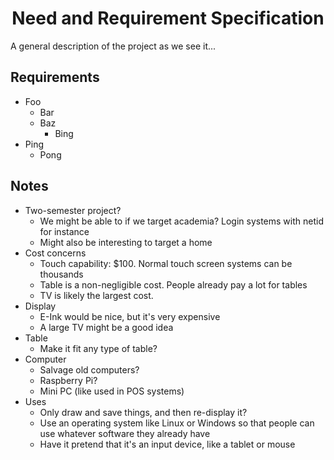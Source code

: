 # <center>Need and Requirement Specification</center>

A general description of the project as we see it...

## Requirements

* Foo
    * Bar
    * Baz
        * Bing
* Ping
    * Pong

## Notes

* Two-semester project?
    * We might be able to if we target academia? Login systems with netid for
      instance
    * Might also be interesting to target a home
* Cost concerns
    * Touch capability: $100. Normal touch screen systems can be thousands
    * Table is a non-negligible cost. People already pay a lot for tables
    * TV is likely the largest cost.
* Display
    * E-Ink would be nice, but it's very expensive
    * A large TV might be a good idea
* Table
    * Make it fit any type of table?
* Computer
    * Salvage old computers?
    * Raspberry Pi?
    * Mini PC (like used in POS systems)
* Uses
    * Only draw and save things, and then re-display it?
    * Use an operating system like Linux or Windows so that people can use
      whatever software they already have
    * Have it pretend that it's an input device, like a tablet or mouse
